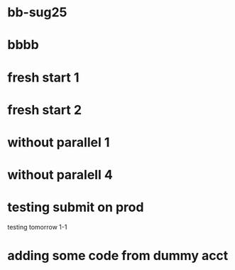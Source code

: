 # bb-sug25

# bbbb

# fresh start 1

# fresh start 2

# without parallel 1

# without paralell 4

# testing submit on prod

testing tomorrow
1-1

# adding some code from dummy acct